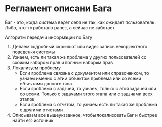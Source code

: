 # Регламент описани Бага

Баг - это, когда система ведет себя не так, как ожидает пользователь. Либо, что-то работало ранее, а сейчас не работает

Алгоритм передачи информации по Багу

1. Делаем подробный скриншот или видео запись некорректного поведения системы
2. Узнаем, есть ли такая же проблема у других пользователей со схожим набором прав и полным набором прав
3. Локализуем проблему
    * Если проблема связана с документом или справочником, то узнаем именно с этим объектом проблема или со всеми объектами данного типа
    * Если проблема с задачей, то узнаем, только с этой задачей или со всеми. Только с задачами этого этапа или с задачами всех этапов
    * Если проблема с отчетом, то узнаем есть ли такая же проблема с другими отчетами
4. Описываем все вышеуказанное, чтобы локализовать Баг и быстрее найти его источник